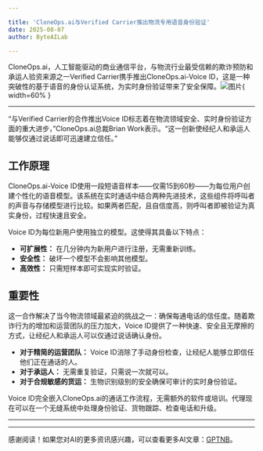 ```yaml
---

title: 'CloneOps.ai与Verified Carrier推出物流专用语音身份验证'
date: 2025-08-07
author: ByteAILab

---
```


CloneOps.ai，人工智能驱动的商业通信平台，与物流行业最受信赖的欺诈预防和承运人验资来源之一Verified Carrier携手推出CloneOps.ai-Voice ID，这是一种突破性的基于语音的身份认证系统，为实时身份验证带来了安全保障。![图片](https://ai-techpark.com/wp-content/uploads/CloneOps.jpg){ width=60% }

---


“与Verified Carrier的合作推出Voice ID标志着在物流领域安全、实时身份验证方面的重大进步，”CloneOps.ai总裁Brian Work表示。“这一创新使经纪人和承运人能够仅通过说话即可迅速建立信任。”

## 工作原理
CloneOps.ai-Voice ID使用一段短语音样本——仅需15到60秒——为每位用户创建个性化的语音模型。该系统在实时通话中结合两种先进技术，这些组件将呼叫者的声音与存储模型进行比较。如果两者匹配，且自信度高，则呼叫者即被验证为真实身份，过程快速且安全。

Voice ID为每位新用户使用独立的模型。这使得其具备以下特点：

- **可扩展性：** 在几分钟内为新用户进行注册，无需重新训练。
- **安全性：** 破坏一个模型不会影响其他模型。
- **高效性：** 只需短样本即可实现实时验证。

## 重要性
这一合作解决了当今物流领域最紧迫的挑战之一：确保每通电话的信任度。随着欺诈行为的增加和运营团队的压力加大，Voice ID提供了一种快速、安全且无摩擦的方式，让经纪人和承运人可以仅通过说话确认身份。

- **对于精简的运营团队：** Voice ID消除了手动身份检查，让经纪人能够立即信任他们正在通话的人。
- **对于承运人：** 无需重复验证，只需说一次就可以。
- **对于合规敏感的货运：** 生物识别级别的安全确保可审计的实时身份验证。

Voice ID完全嵌入CloneOps.ai的通话工作流程，无需额外的软件或培训。代理现在可以在一个无缝系统中处理身份验证、货物跟踪、检查电话和升级。

---
---
感谢阅读！如果您对AI的更多资讯感兴趣，可以查看更多AI文章：[GPTNB](https://gptnb.com)。